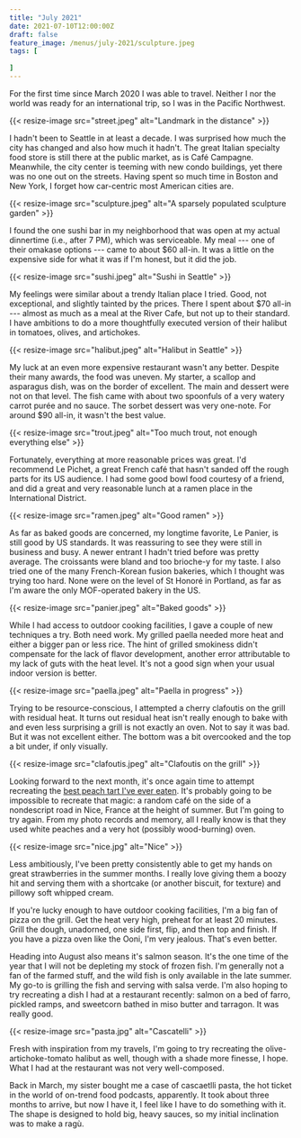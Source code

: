 ```yaml
---
title: "July 2021"
date: 2021-07-10T12:00:00Z
draft: false
feature_image: /menus/july-2021/sculpture.jpeg
tags: [
    
]
---
```


For the first time since March 2020 I was able to travel. Neither I nor the world was ready for an international trip, so I was in the Pacific Northwest.

{{< resize-image src="street.jpeg" alt="Landmark in the distance" >}}

I hadn't been to Seattle in at least a decade. I was surprised how much the city has changed and also how much it hadn't. The great Italian specialty food store is still there at the public market, as is Café Campagne. Meanwhile, the city center is teeming with new condo buildings, yet there was no one out on the streets. Having spent so much time in Boston and New York, I forget how car-centric most American cities are.

{{< resize-image src="sculpture.jpeg" alt="A sparsely populated sculpture garden" >}}

I found the one sushi bar in my neighborhood that was open at my actual dinnertime (i.e., after 7 PM), which was serviceable. My meal --- one of their omakase options --- came to about $60 all-in. It was a little on the expensive side for what it was if I'm honest, but it did the job.

{{< resize-image src="sushi.jpeg" alt="Sushi in Seattle" >}}

My feelings were similar about a trendy Italian place I tried. Good, not exceptional, and slightly tainted by the prices. There I spent about $70 all-in --- almost as much as a meal at the River Cafe, but not up to their standard. I have ambitions to do a more thoughtfully executed version of their halibut in tomatoes, olives, and artichokes.

{{< resize-image src="halibut.jpeg" alt="Halibut in Seattle" >}}

My luck at an even more expensive restaurant wasn't any better. Despite their many awards, the food was uneven. My starter, a scallop and asparagus dish, was on the border of excellent. The main and dessert were not on that level. The fish came with about two spoonfuls of a very watery carrot purée and no sauce. The sorbet dessert was very one-note. For around $90 all-in, it wasn't the best value.

{{< resize-image src="trout.jpeg" alt="Too much trout, not enough everything else" >}}

Fortunately, everything at more reasonable prices was great. I'd recommend Le Pichet, a great French café that hasn't sanded off the rough parts for its US audience. I had some good bowl food courtesy of a friend, and did a great and very reasonable lunch at a ramen place in the International District.

{{< resize-image src="ramen.jpeg" alt="Good ramen" >}}

As far as baked goods are concerned, my longtime favorite, Le Panier, is still good by US standards. It was reassuring to see they were still in business and busy. A newer entrant I hadn't tried before was pretty average. The croissants were bland and too brioche-y for my taste. I also tried one of the many French-Korean fusion bakeries, which I thought was trying too hard. None were on the level of St Honoré in Portland, as far as I'm aware the only MOF-operated bakery in the US.

{{< resize-image src="panier.jpeg" alt="Baked goods" >}}

While I had access to outdoor cooking facilities, I gave a couple of new techniques a try. Both need work. My grilled paella needed more heat and either a bigger pan or less rice. The hint of grilled smokiness didn't compensate for the lack of flavor development, another error attributable to my lack of guts with the heat level. It's not a good sign when your usual indoor version is better.

{{< resize-image src="paella.jpeg" alt="Paella in progress" >}}

Trying to be resource-conscious, I attempted a cherry clafoutis on the grill with residual heat. It turns out residual heat isn't really enough to bake with and even less surprising a grill is not exactly an oven. Not to say it was bad. But it was not excellent either. The bottom was a bit overcooked and the top a bit under, if only visually.

{{< resize-image src="clafoutis.jpeg" alt="Clafoutis on the grill" >}}

Looking forward to the next month, it's once again time to attempt recreating the [best peach tart I've ever eaten](https://www.instagram.com/p/4OwVnxJI_j/). It's probably going to be impossible to recreate that magic: a random café on the side of a nondescript road in Nice, France at the height of summer. But I'm going to try again. From my photo records and memory, all I really know is that they used white peaches and a very hot (possibly wood-burning) oven.

{{< resize-image src="nice.jpg" alt="Nice" >}}

Less ambitiously, I've been pretty consistently able to get my hands on great strawberries in the summer months. I really love giving them a boozy hit and serving them with a shortcake (or another biscuit, for texture) and pillowy soft whipped cream.

If you're lucky enough to have outdoor cooking facilities, I'm a big fan of pizza on the grill. Get the heat very high, preheat for at least 20 minutes. Grill the dough, unadorned, one side first, flip, and then top and finish. If you have a pizza oven like the Ooni, I'm very jealous. That's even better.

Heading into August also means it's salmon season. It's the one time of the year that I will not be depleting my stock of frozen fish. I'm generally not a fan of the farmed stuff, and the wild fish is only available in the late summer. My go-to is grilling the fish and serving with salsa verde. I'm also hoping to try recreating a dish I had at a restaurant recently: salmon on a bed of farro, pickled ramps, and sweetcorn bathed in miso butter and tarragon. It was really good.

{{< resize-image src="pasta.jpg" alt="Cascatelli" >}}

Fresh with inspiration from my travels, I'm going to try recreating the olive-artichoke-tomato halibut as well, though with a shade more finesse, I hope. What I had at the restaurant was not very well-composed.

Back in March, my sister bought me a case of cascaetlli pasta, the hot ticket in the world of on-trend food podcasts, apparently. It took about three months to arrive, but now I have it, I feel like I have to do something with it. The shape is designed to hold big, heavy sauces, so my initial inclination was to make a ragù. 

